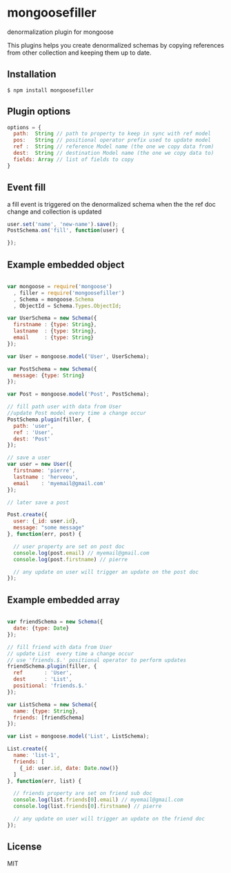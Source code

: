 # mongoosefiller

denormalization plugin for mongoose

This plugins helps you create denormalized schemas by copying references from other collection and keeping them up to date.

## Installation

    $ npm install mongoosefiller

## Plugin options

```js
options = {
  path:  String // path to property to keep in sync with ref model
  pos:   String // positional operator prefix used to update model
  ref :  String // reference Model name (the one we copy data from)
  dest:  String // destination Model name (the one we copy data to)
  fields: Array // list of fields to copy
}
```

## Event fill

a fill event is triggered on the denormalized schema when the the ref doc change and collection is updated

```js
user.set('name', 'new-name').save();
PostSchema.on('fill', function(user) {

});

```

## Example embedded object


```js

var mongoose = require('mongoose')
  , filler = require('mongoosefiller')
  , Schema = mongoose.Schema
  , ObjectId = Schema.Types.ObjectId;

var UserSchema = new Schema({
  firstname : {type: String},
  lastname  : {type: String},
  email     : {type: String}
});

var User = mongoose.model('User', UserSchema);

var PostSchema = new Schema({
  message: {type: String}
});

var Post = mongoose.model('Post', PostSchema);

// fill path user with data from User
//update Post model every time a change occur
PostSchema.plugin(filler, {
  path: 'user',
  ref : 'User',
  dest: 'Post'
});

// save a user
var user = new User({
  firstname: 'pierre',
  lastname : 'herveou',
  email    : 'myemail@gmail.com'
});

// later save a post

Post.create({
  user: {_id: user.id},
  message: "some message"
}, function(err, post) {

  // user property are set on post doc
  console.log(post.email) // myemail@gmail.com
  console.log(post.firstname) // pierre

  // any update on user will trigger an update on the post doc
});

```

## Example embedded array

```js

var friendSchema = new Schema({
  date: {type: Date}
});

// fill friend with data from User
// update List  every time a change occur
// use 'friends.$.' positional operator to perform updates
friendSchema.plugin(filler, {
  ref       : 'User',
  dest      : 'List',
  positional: 'friends.$.'
});

var ListSchema = new Schema({
  name: {type: String},
  friends: [friendSchema]
});

var List = mongoose.model('List', ListSchema);

List.create({
  name: 'list-1',
  friends: [
    {_id: user.id, date: Date.now()}
  ]
}, function(err, list) {

  // friends property are set on friend sub doc
  console.log(list.friends[0].email) // myemail@gmail.com
  console.log(list.friends[0].firstname) // pierre

  // any update on user will trigger an update on the friend doc
});

```


## License

  MIT
